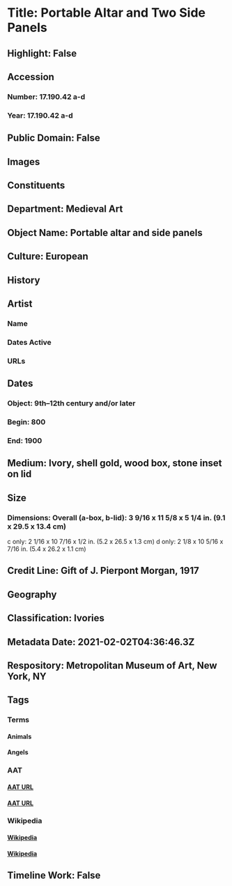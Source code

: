 # Title: Portable Altar and Two Side Panels
## Highlight: False
## Accession
### Number: 17.190.42 a-d
### Year: 17.190.42 a-d
## Public Domain: False
## Images
## Constituents
## Department: Medieval Art
## Object Name: Portable altar and side panels
## Culture: European
## History
## Artist
### Name
### Dates Active
### URLs
## Dates
### Object: 9th–12th century and/or later
### Begin: 800
### End: 1900
## Medium: Ivory, shell gold, wood box, stone inset on lid
## Size
### Dimensions: Overall (a-box, b-lid): 3 9/16 x 11 5/8 x 5 1/4 in. (9.1 x 29.5 x 13.4 cm)
c only: 2 1/16 x 10 7/16 x 1/2 in. (5.2 x 26.5 x 1.3 cm)
d only: 2 1/8 x 10 5/16 x 7/16 in. (5.4 x 26.2 x 1.1 cm)
## Credit Line: Gift of J. Pierpont Morgan, 1917
## Geography
## Classification: Ivories
## Metadata Date: 2021-02-02T04:36:46.3Z
## Respository: Metropolitan Museum of Art, New York, NY
## Tags
### Terms
#### Animals
#### Angels
### AAT
#### [AAT URL](http://vocab.getty.edu/page/aat/300249525)
#### [AAT URL](http://vocab.getty.edu/page/aat/300379004)
### Wikipedia
#### [Wikipedia]()
#### [Wikipedia]()
## Timeline Work: False